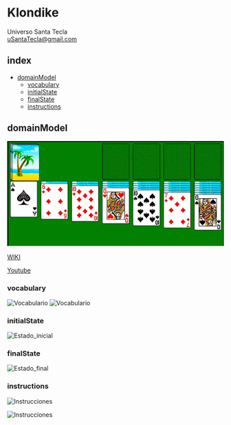 # Klondike
Universo Santa Tecla  
[uSantaTecla@gmail.com](mailto:uSantaTecla@gmail.com)  

## index

* [domainModel](#domainModel)  
    * [vocabulary](#vocabulary)  
    * [initialState](#initialState)  
    * [finalState](#finalState)
    * [instructions](#instructions)  
## domainModel  
  
![klondike](./images/klondike.png)  

[WIKI](https://es.wikipedia.org/wiki/Solitario_de_cartas)

[Youtube](https://www.youtube.com/watch?v=yjgQXcFVBQY)

### vocabulary

![Vocabulario](./docs/images/Klondike_clases.png)
![Vocabulario](./docs/images/Klondike_clases_movimientos.png) 
  
### initialState  
  
![Estado_inicial](./docs/images/Klondike_initial_state.png)   
  
### finalState 

![Estado_final](./docs/images/Klondike_final_state.png)  
  
### instructions  
  
![Instrucciones]()  
  
![Instrucciones]()  
  